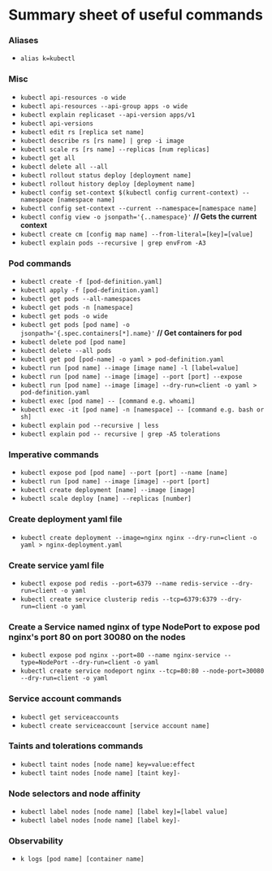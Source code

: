# Summary sheet of useful commands

### Aliases

- `alias k=kubectl`

### Misc

- `kubectl api-resources -o wide`
- `kubectl api-resources --api-group apps -o wide`
- `kubectl explain replicaset --api-version apps/v1`
- `kubectl api-versions`
- `kubectl edit rs [replica set name]`
- `kubectl describe rs [rs name] | grep -i image`
- `kubectl scale rs [rs name] --replicas [num replicas]`
- `kubectl get all`
- `kubectl delete all --all`
- `kubectl rollout status deploy [deployment name]`
- `kubectl rollout history deploy [deployment name]`
- `kubectl config set-context $(kubectl config current-context) --namespace [namespace name]`
- `kubectl config set-context --current --namespace=[namespace name]`
- `kubectl config view -o jsonpath='{..namespace}'` **// Gets the current context**
- `kubectl create cm [config map name] --from-literal=[key]=[value]`
- `kubectl explain pods --recursive | grep envFrom -A3`

### Pod commands

- `kubectl create -f [pod-definition.yaml]`
- `kubectl apply -f [pod-definition.yaml]`
- `kubectl get pods --all-namespaces`
- `kubectl get pods -n [namespace]`
- `kubectl get pods -o wide`
- `kubectl get pods [pod name] -o jsonpath='{.spec.containers[*].name}'` **// Get containers for pod**
- `kubectl delete pod [pod name]`
- `kubectl delete --all pods`
- `kubectl get pod [pod-name] -o yaml > pod-definition.yaml`
- `kubectl run [pod name] --image [image name] -l [label=value]`
- `kubectl run [pod name] --image [image] --port [port] --expose`
- `kubectl run [pod name] --image [image] --dry-run=client -o yaml > pod-definition.yaml`
- `kubectl exec [pod name] -- [command e.g. whoami]`
- `kubectl exec -it [pod name] -n [namespace] -- [command e.g. bash or sh]`
- `kubectl explain pod --recursive | less`
- `kubectl explain pod -- recursive | grep -A5 tolerations`

### Imperative commands

- `kubectl expose pod [pod name] --port [port] --name [name]`
- `kubectl run [pod name] --image [image] --port [port]`
- `kubectl create deployment [name] --image [image]`
- `kubectl scale deploy [name] --replicas [number]`

### Create deployment yaml file

- `kubectl create deployment --image=nginx nginx --dry-run=client -o yaml > nginx-deployment.yaml`

### Create service yaml file

- `kubectl expose pod redis --port=6379 --name redis-service --dry-run=client -o yaml`
- `kubectl create service clusterip redis --tcp=6379:6379 --dry-run=client -o yaml`

### Create a Service named nginx of type NodePort to expose pod nginx's port 80 on port 30080 on the nodes

- `kubectl expose pod nginx --port=80 --name nginx-service --type=NodePort --dry-run=client -o yaml`
- `kubectl create service nodeport nginx --tcp=80:80 --node-port=30080 --dry-run=client -o yaml`

### Service account commands

- `kubectl get serviceaccounts`
- `kubectl create serviceaccount [service account name]`

### Taints and tolerations commands

- `kubectl taint nodes [node name] key=value:effect`
- `kubectl taint nodes [node name] [taint key]-`

### Node selectors and node affinity

- `kubectl label nodes [node name] [label key]=[label value]`
- `kubectl label nodes [node name] [label key]-`

### Observability

- `k logs [pod name] [container name]`

